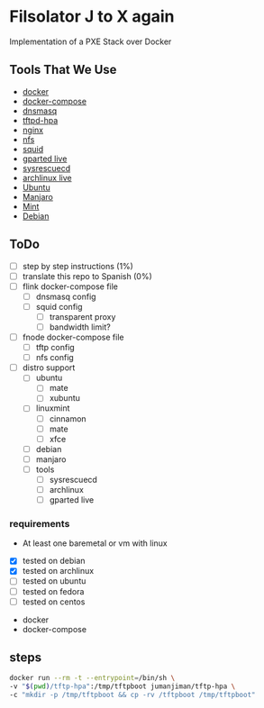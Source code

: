 # Filsolator J to X again

Implementation of a PXE Stack over Docker 

## Tools That We Use

 -  [docker](https://docker.com/)
 -  [docker-compose](https://docs.docker.com/compose/)
 -  [dnsmasq](http://www.thekelleys.org.uk/dnsmasq/doc.html)
 -  [tftpd-hpa](http://www.chschneider.eu/linux/server/tftpd-hpa.shtml)
 -  [nginx](https://nginx.org/)
 -  [nfs](https://en.wikipedia.org/wiki/Network_File_System)
 -  [squid](http://www.squid-cache.org/)
 -  [gparted live](https://gparted.org/livecd.php)
 -  [sysrescuecd](http://www.system-rescue-cd.org/) <!-- boot over pxe? -->
 -  [archlinux live](https://www.archlinux.org/)
 -  [Ubuntu](https://ubuntu.com/)
 -  [Manjaro](https://manjaro.org/)
 -  [Mint](https://www.linuxmint.com/)
 -  [Debian](https://www.debian.org/)

## ToDo

 -  [ ] step by step instructions (1%)
 -  [ ] translate this repo to Spanish (0%)
 -  [ ] flink docker-compose file
   -  [ ] dnsmasq config
   -  [ ] squid config
     -  [ ] transparent proxy
     -  [ ] bandwidth limit?
 -  [ ] fnode docker-compose file
   -  [ ] tftp config
   -  [ ] nfs config
 - [ ] distro support
   -  [ ] ubuntu
     -  [ ] mate
     -  [ ] xubuntu
   -  [ ] linuxmint
     -  [ ] cinnamon
     -  [ ] mate
     -  [ ] xfce
   -  [ ] debian
   -  [ ] manjaro
   -  [ ] tools
     -  [ ] sysrescuecd
     -  [ ] archlinux
     -  [ ] gparted live

### requirements

 -  At least one baremetal or vm with linux
   -  [x] tested on debian
   -  [x] tested on archlinux
   -  [ ] tested on ubuntu
   -  [ ] tested on fedora
   -  [ ] tested on centos
 -  docker
 -  docker-compose
   
## steps

```bash
docker run --rm -t --entrypoint=/bin/sh \
-v "$(pwd)/tftp-hpa":/tmp/tftpboot jumanjiman/tftp-hpa \
-c "mkdir -p /tmp/tftpboot && cp -rv /tftpboot /tmp/tftpboot"
```